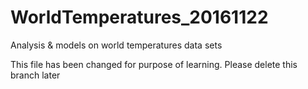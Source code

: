 # WorldTemperatures_20161122
Analysis &amp; models on world temperatures data sets

This file has been changed for purpose of learning. Please delete this branch later


